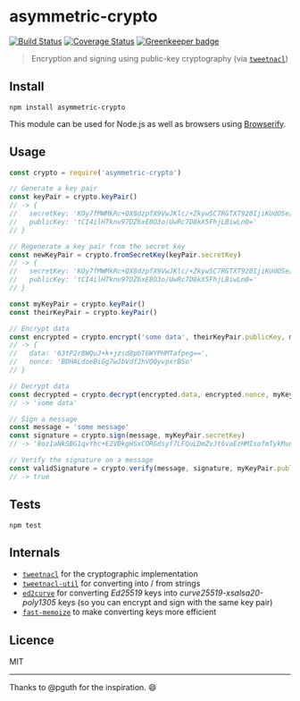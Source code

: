 # asymmetric-crypto

[![Build Status](https://img.shields.io/travis/queicherius/asymmetric-crypto.svg?style=flat-square)](https://travis-ci.org/queicherius/asymmetric-crypto)
[![Coverage Status](https://img.shields.io/codecov/c/github/queicherius/asymmetric-crypto/master.svg?style=flat-square)](https://codecov.io/github/queicherius/asymmetric-crypto) [![Greenkeeper badge](https://badges.greenkeeper.io/queicherius/asymmetric-crypto.svg)](https://greenkeeper.io/)

> Encryption and signing using public-key cryptography (via [`tweetnacl`](https://github.com/dchest/tweetnacl-js))

## Install

```
npm install asymmetric-crypto
```

This module can be used for Node.js as well as browsers using [Browserify](https://github.com/substack/browserify-handbook#how-node_modules-works).

## Usage

```js
const crypto = require('asymmetric-crypto')

// Generate a key pair
const keyPair = crypto.keyPair()
// -> {
//   secretKey: 'KOy7fMWMkRc+QX8dzpfX9VwJKlc/+Zkyw5C7RGTXT920IjiKUdOSe/3sNnrETw7ej9TBFzsPyRfkWGMsGLAufQ==',
//   publicKey: 'tCI4ilHTknv97DZ6xE8O3o/UwRc7D8kX5FhjLBiwLn0='
// }

// Regenerate a key pair from the secret key
const newKeyPair = crypto.fromSecretKey(keyPair.secretKey)
// -> {
//   secretKey: 'KOy7fMWMkRc+QX8dzpfX9VwJKlc/+Zkyw5C7RGTXT920IjiKUdOSe/3sNnrETw7ej9TBFzsPyRfkWGMsGLAufQ==',
//   publicKey: 'tCI4ilHTknv97DZ6xE8O3o/UwRc7D8kX5FhjLBiwLn0='
// }

const myKeyPair = crypto.keyPair()
const theirKeyPair = crypto.keyPair()

// Encrypt data
const encrypted = crypto.encrypt('some data', theirKeyPair.publicKey, myKeyPair.secretKey)
// -> {
//   data: '63tP2r8WQuJ+k+jzsd8pbT6WYPHMTafpeg==',
//   nonce: 'BDHALdoeBiGg7wJbVdfJhVQQyvpxrBSo'
// }

// Decrypt data
const decrypted = crypto.decrypt(encrypted.data, encrypted.nonce, myKeyPair.publicKey, theirKeyPair.secretKey)
// -> 'some data'

// Sign a message
const message = 'some message'
const signature = crypto.sign(message, myKeyPair.secretKey)
// -> '8oz1aNkSBG1qvYhc+E2VBkgHSxCORGdsyf7LFQuLDmZvJt6vaEzHMIsofmTykMunhCrChEHT9Fgw3sp/W6+7Bw=='

// Verify the signature on a message
const validSignature = crypto.verify(message, signature, myKeyPair.publicKey)
// -> true
```

## Tests

```
npm test
```

## Internals

- [`tweetnacl`](https://github.com/dchest/tweetnacl-js) for the cryptographic implementation
- [`tweetnacl-util`](https://github.com/dchest/tweetnacl-util-js) for converting into / from strings
- [`ed2curve`](https://github.com/dchest/ed2curve-js) for converting *Ed25519* keys into *curve25519-xsalsa20-poly1305* keys (so you can encrypt and sign with the same key pair)
- [`fast-memoize`](https://www.npmjs.com/package/fast-memoize) to make converting keys more efficient

## Licence

MIT

---

Thanks to @pguth for the inspiration. :smile:
